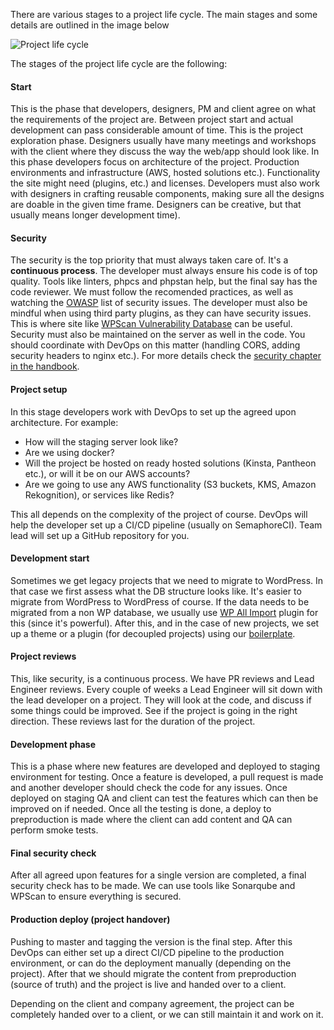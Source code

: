 There are various stages to a project life cycle. The main stages and some details are outlined in the image below

![Project life cycle](/img/project-lifecycle.png)

The stages of the project life cycle are the following:

#### Start

This is the phase that developers, designers, PM and client agree on what the requirements of the project are.
Between project start and actual development can pass considerable amount of time. This is the project exploration phase.
Designers usually have many meetings and workshops with the client where they discuss the way the web/app should look like. In this phase developers focus on architecture of the project. Production environments and infrastructure (AWS, hosted solutions etc.). Functionality the site might need (plugins, etc.) and licenses.
Developers must also work with designers in crafting reusable components, making sure all the designs are doable in the given time frame. Designers can be creative, but that usually means longer development time).

#### Security

The security is the top priority that must always taken care of. It's a __continuous process__. The developer must always ensure his code is of top quality. Tools like linters, phpcs and phpstan help, but the final say has the code reviewer.
We must follow the recomended practices, as well as watching the [OWASP](https://www.owasp.org/index.php/Main_Page) list of security issues. The developer must also be mindful when using third party plugins, as they can have security issues. This is where site like [WPScan Vulnerability Database](https://wpvulndb.com/) can be useful.
Security must also be maintained on the server as well in the code. You should coordinate with DevOps on this matter (handling CORS, adding security headers to nginx etc.).
For more details check the [security chapter in the handbook](https://handbook.infinum.co/books/wordpress/Security%20in%20WordPress/Security).

#### Project setup

In this stage developers work with DevOps to set up the agreed upon architecture. For example:
- How will the staging server look like?
- Are we using docker?
- Will the project be hosted on ready hosted solutions (Kinsta, Pantheon etc.), or will it be on our AWS accounts?
- Are we going to use any AWS functionality (S3 buckets, KMS, Amazon Rekognition), or services like Redis?

This all depends on the complexity of the project of course. DevOps will help the developer set up a CI/CD pipeline (usually on SemaphoreCI). Team lead will set up a GitHub repository for you.

#### Development start

Sometimes we get legacy projects that we need to migrate to WordPress. In that case we first assess what the DB structure looks like. It's easier to migrate from WordPress to WordPress of course. If the data needs to be migrated from a non WP database, we usually use [WP All Import](http://www.wpallimport.com/) plugin for this (since it's powerful).
After this, and in the case of new projects, we set up a theme or a plugin (for decoupled projects) using our [boilerplate](https://github.com/infinum/eightshift-boilerplate/).

#### Project reviews

This, like security, is a continuous process. We have PR reviews and Lead Engineer reviews. Every couple of weeks a Lead Engineer will sit down with the lead developer on a project. They will look at the code, and discuss if some things could be improved. See if the project is going in the right direction. These reviews last for the duration of the project.

#### Development phase

This is a phase where new features are developed and deployed to staging environment for testing. Once a feature is developed, a pull request is made and another developer should check the code for any issues. Once deployed on staging QA and client can test the features which can then be improved on if needed.
Once all the testing is done, a deploy to preproduction is made where the client can add content and QA can perform smoke tests.

#### Final security check

After all agreed upon features for a single version are completed, a final security check has to be made. We can use tools like Sonarqube and WPScan to ensure everything is secured.

#### Production deploy (project handover)

Pushing to master and tagging the version is the final step. After this DevOps can either set up a direct CI/CD pipeline to the production environment, or can do the deployment manually (depending on the project).
After that we should migrate the content from preproduction (source of truth) and the project is live and handed over to a client.

Depending on the client and company agreement, the project can be completely handed over to a client, or we can still maintain it and work on it.
